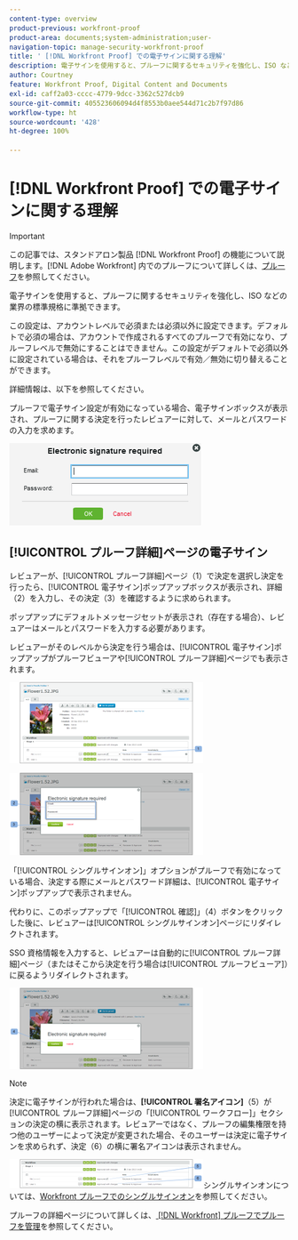 ```yaml
---
content-type: overview
product-previous: workfront-proof
product-area: documents;system-administration;user-
navigation-topic: manage-security-workfront-proof
title: ' [!DNL Workfront Proof] での電子サインに関する理解'
description: 電子サインを使用すると、プルーフに関するセキュリティを強化し、ISO などの業界の標準規格に準拠できます。
author: Courtney
feature: Workfront Proof, Digital Content and Documents
exl-id: caff2a03-cccc-4779-9dcc-3362c527dcb9
source-git-commit: 405523606094d4f8553b0aee544d71c2b7f97d86
workflow-type: ht
source-wordcount: '428'
ht-degree: 100%

---
```


# [!DNL Workfront Proof] での電子サインに関する理解

>[!IMPORTANT]
>
>この記事では、スタンドアロン製品 [!DNL Workfront Proof] の機能について説明します。[!DNL Adobe Workfront] 内でのプルーフについて詳しくは、[プルーフ](../../../review-and-approve-work/proofing/proofing.md)を参照してください。

電子サインを使用すると、プルーフに関するセキュリティを強化し、ISO などの業界の標準規格に準拠できます。

この設定は、アカウントレベルで必須または必須以外に設定できます。デフォルトで必須の場合は、アカウントで作成されるすべてのプルーフで有効になり、プルーフレベルで無効にすることはできません。この設定がデフォルトで必須以外に設定されている場合は、それをプルーフレベルで有効／無効に切り替えることができます。

詳細情報は、以下を参照してください。

プルーフで電子サイン設定が有効になっている場合、電子サインボックスが表示され、プルーフに関する決定を行ったレビュアーに対して、メールとパスワードの入力を求めます。

![Electronic_sig_required_box.png](assets/electronic-sig-required-box.png)

## [!UICONTROL プルーフ詳細]ページの電子サイン

レビュアーが、[!UICONTROL プルーフ詳細]ページ（1）で決定を選択し決定を行ったら、[!UICONTROL 電子サイン]ポップアップボックスが表示され、詳細（2）を入力し、その決定（3）を確認するように求められます。

ポップアップにデフォルトメッセージセットが表示され（存在する場合）、レビュアーはメールとパスワードを入力する必要があります。

レビュアーがそのレベルから決定を行う場合は、[!UICONTROL 電子サイン]ポップアップがプルーフビューアや[!UICONTROL プルーフ詳細]ページでも表示されます。

![Electronic_Signature_-_Proof_Details.png](assets/electronic-signature---proof-details-350x146.png)

![Electronic_Signature_-_Proof_Details_2.png](assets/electronic-signature---proof-details-2-350x148.png)

「[!UICONTROL シングルサインオン]」オプションがプルーフで有効になっている場合、決定する際にメールとパスワード詳細は、[!UICONTROL 電子サイン]ポップアップで表示されません。

代わりに、このポップアップで「[!UICONTROL 確認]」（4）ボタンをクリックした後に、レビュアーは[!UICONTROL シングルサインオン]ページにリダイレクトされます。

SSO 資格情報を入力すると、レビュアーは自動的に[!UICONTROL プルーフ詳細]ページ（またはそこから決定を行う場合は[!UICONTROL プルーフビューア]）に戻るようリダイレクトされます。

![Electronic_Signature_SSO_-_Proof_Details_3.png](assets/electronic-signature-sso---proof-details-3-350x146.png)

>[!NOTE]
>
> 決定に電子サインが行われた場合は、**[!UICONTROL 署名アイコン]**（5）が[!UICONTROL プルーフ詳細]ページの「[!UICONTROL ワークフロー]」セクションの決定の横に表示されます。レビュアーではなく、プルーフの編集権限を持つ他のユーザーによって決定が変更された場合、そのユーザーは決定に電子サインを求められず、決定（6）の横に署名アイコンは表示されません。

![Electronic_Signature_icon.png](assets/electronic-signature-icon-350x52.png)シングルサインオンについては、[Workfront プルーフでのシングルサインオン](../../../workfront-proof/wp-acct-admin/managing-security/single-sign-on-overview.md)を参照してください。

プルーフの詳細ページについて詳しくは、[ [!DNL Workfront]  プルーフでプルーフを管理](../../../workfront-proof/wp-work-proofsfiles/manage-your-work/manage-proof-details.md)を参照してください。
